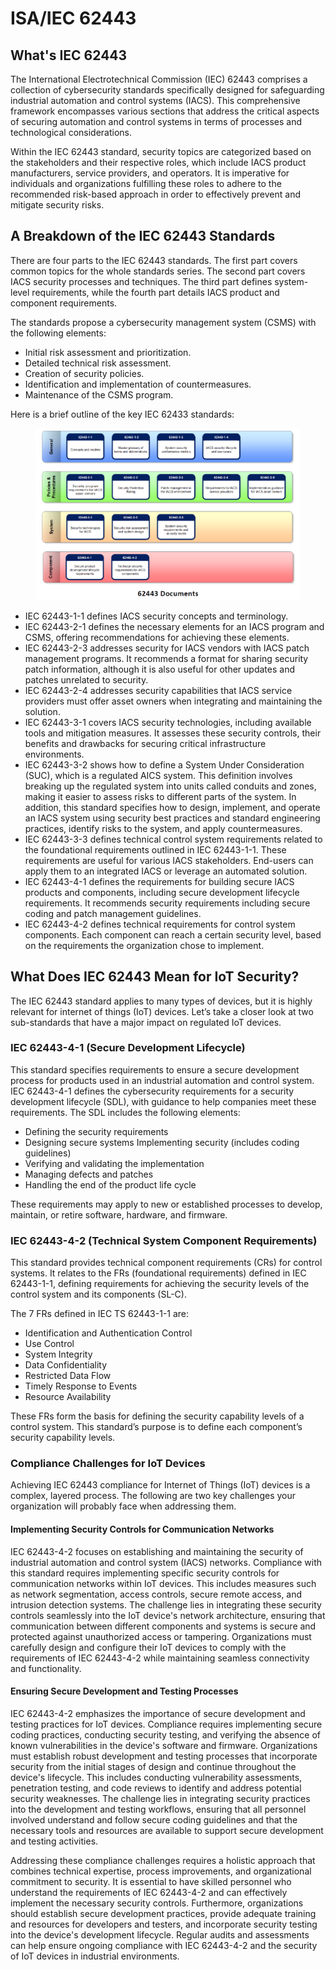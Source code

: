 # ISA/IEC 62443

## What's IEC 62443

The International Electrotechnical Commission (IEC) 62443 comprises a collection of cybersecurity standards specifically designed for safeguarding industrial automation and control systems (IACS). This comprehensive framework encompasses various sections that address the critical aspects of securing automation and control systems in terms of processes and technological considerations.&#x20;

Within the IEC 62443 standard, security topics are categorized based on the stakeholders and their respective roles, which include IACS product manufacturers, service providers, and operators. It is imperative for individuals and organizations fulfilling these roles to adhere to the recommended risk-based approach in order to effectively prevent and mitigate security risks.

## A Breakdown of the IEC 62443 Standards

There are four parts to the IEC 62443 standards. The first part covers common topics for the whole standards series. The second part covers IACS security processes and techniques. The third part defines system-level requirements, while the fourth part details IACS product and component requirements.

The standards propose a cybersecurity management system (CSMS) with the following elements:&#x20;

* Initial risk assessment and prioritization.&#x20;
* Detailed technical risk assessment.&#x20;
* Creation of security policies.&#x20;
* Identification and implementation of countermeasures.&#x20;
* Maintenance of the CSMS program.

Here is a brief outline of the key IEC 62433 standards:

<figure><img src="../.gitbook/assets/image (169).png" alt=""><figcaption></figcaption></figure>

* IEC 62443-1-1 defines IACS security concepts and terminology.
* IEC 62443-2-1 defines the necessary elements for an IACS program and CSMS, offering recommendations for achieving these elements.
* IEC 62443-2-3 addresses security for IACS vendors with IACS patch management programs. It recommends a format for sharing security patch information, although it is also useful for other updates and patches unrelated to security.
* IEC 62443-2-4 addresses security capabilities that IACS service providers must offer asset owners when integrating and maintaining the solution.
* IEC 62443-3-1 covers IACS security technologies, including available tools and mitigation measures. It assesses these security controls, their benefits and drawbacks for securing critical infrastructure environments.
* IEC 62443-3-2 shows how to define a System Under Consideration (SUC), which is a regulated AICS system. This definition involves breaking up the regulated system into units called conduits and zones, making it easier to assess risks to different parts of the system. In addition, this standard specifies how to design, implement, and operate an IACS system using security best practices and standard engineering practices, identify risks to the system, and apply countermeasures.
* IEC 62443-3-3 defines technical control system requirements related to the foundational requirements outlined in IEC 62443-1-1. These requirements are useful for various IACS stakeholders. End-users can apply them to an integrated IACS or leverage an automated solution.
* IEC 62443-4-1 defines the requirements for building secure IACS products and components, including secure development lifecycle requirements. It recommends security requirements including secure coding and patch management guidelines.
* IEC 62443-4-2 defines technical requirements for control system components. Each component can reach a certain security level, based on the requirements the organization chose to implement.

## What Does IEC 62443 Mean for IoT Security?

The IEC 62443 standard applies to many types of devices, but it is highly relevant for internet of things (IoT) devices. Let’s take a closer look at two sub-standards that have a major impact on regulated IoT devices.

### IEC 62443-4-1 (Secure Development Lifecycle)

This standard specifies requirements to ensure a secure development process for products used in an industrial automation and control system. IEC 62443-4-1 defines the cybersecurity requirements for a security development lifecycle (SDL), with guidance to help companies meet these requirements. The SDL includes the following elements:

* Defining the security requirements&#x20;
* Designing secure systems Implementing security (includes coding guidelines)&#x20;
* Verifying and validating the implementation&#x20;
* Managing defects and patches&#x20;
* Handling the end of the product life cycle

These requirements may apply to new or established processes to develop, maintain, or retire software, hardware, and firmware.

### IEC 62443-4-2 (Technical System Component Requirements)

This standard provides technical component requirements (CRs) for control systems. It relates to the FRs (foundational requirements) defined in IEC 62443-1-1, defining requirements for achieving the security levels of the control system and its components (SL-C).

The 7 FRs defined in IEC TS 62443-1-1 are:

* Identification and Authentication Control&#x20;
* Use Control
* System Integrity&#x20;
* Data Confidentiality&#x20;
* Restricted Data Flow&#x20;
* Timely Response to Events&#x20;
* Resource Availability

These FRs form the basis for defining the security capability levels of a control system. This standard’s purpose is to define each component’s security capability levels.

### Compliance Challenges for IoT Devices

Achieving IEC 62443 compliance for Internet of Things (IoT) devices is a complex, layered process. The following are two key challenges your organization will probably face when addressing them.

#### Implementing Security Controls for Communication Networks

IEC 62443-4-2 focuses on establishing and maintaining the security of industrial automation and control system (IACS) networks. Compliance with this standard requires implementing specific security controls for communication networks within IoT devices. This includes measures such as network segmentation, access controls, secure remote access, and intrusion detection systems. The challenge lies in integrating these security controls seamlessly into the IoT device's network architecture, ensuring that communication between different components and systems is secure and protected against unauthorized access or tampering. Organizations must carefully design and configure their IoT devices to comply with the requirements of IEC 62443-4-2 while maintaining seamless connectivity and functionality.

#### Ensuring Secure Development and Testing Processes

IEC 62443-4-2 emphasizes the importance of secure development and testing practices for IoT devices. Compliance requires implementing secure coding practices, conducting security testing, and verifying the absence of known vulnerabilities in the device's software and firmware. Organizations must establish robust development and testing processes that incorporate security from the initial stages of design and continue throughout the device's lifecycle. This includes conducting vulnerability assessments, penetration testing, and code reviews to identify and address potential security weaknesses. The challenge lies in integrating security practices into the development and testing workflows, ensuring that all personnel involved understand and follow secure coding guidelines and that the necessary tools and resources are available to support secure development and testing activities.&#x20;

Addressing these compliance challenges requires a holistic approach that combines technical expertise, process improvements, and organizational commitment to security. It is essential to have skilled personnel who understand the requirements of IEC 62443-4-2 and can effectively implement the necessary security controls. Furthermore, organizations should establish secure development practices, provide adequate training and resources for developers and testers, and incorporate security testing into the device's development lifecycle. Regular audits and assessments can help ensure ongoing compliance with IEC 62443-4-2 and the security of IoT devices in industrial environments.
